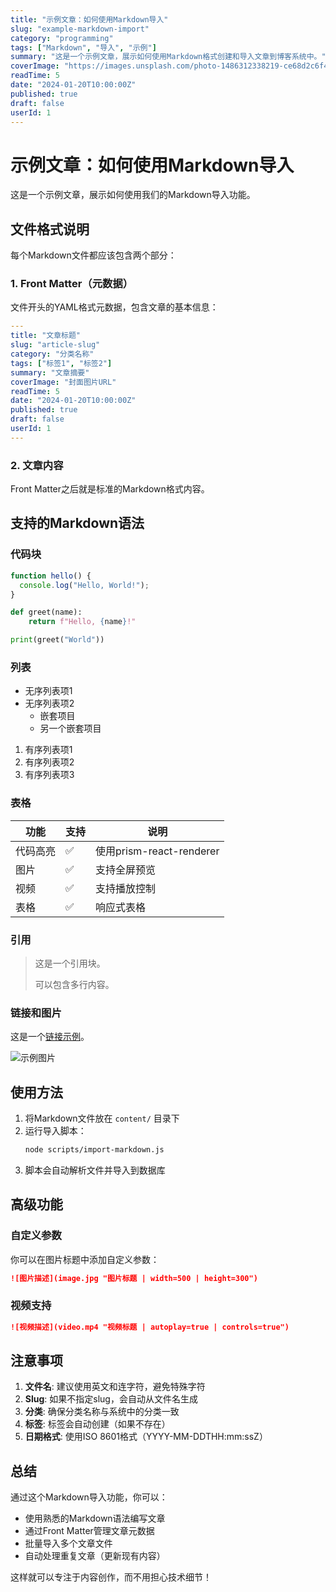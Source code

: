 ```yaml
---
title: "示例文章：如何使用Markdown导入"
slug: "example-markdown-import"
category: "programming"
tags: ["Markdown", "导入", "示例"]
summary: "这是一个示例文章，展示如何使用Markdown格式创建和导入文章到博客系统中。"
coverImage: "https://images.unsplash.com/photo-1486312338219-ce68d2c6f44d?w=800&h=400&fit=crop"
readTime: 5
date: "2024-01-20T10:00:00Z"
published: true
draft: false
userId: 1
---
```


# 示例文章：如何使用Markdown导入

这是一个示例文章，展示如何使用我们的Markdown导入功能。

## 文件格式说明

每个Markdown文件都应该包含两个部分：

### 1. Front Matter（元数据）

文件开头的YAML格式元数据，包含文章的基本信息：

```yaml
---
title: "文章标题"
slug: "article-slug"
category: "分类名称"
tags: ["标签1", "标签2"]
summary: "文章摘要"
coverImage: "封面图片URL"
readTime: 5
date: "2024-01-20T10:00:00Z"
published: true
draft: false
userId: 1
---
```

### 2. 文章内容

Front Matter之后就是标准的Markdown格式内容。

## 支持的Markdown语法

### 代码块

```javascript
function hello() {
  console.log("Hello, World!");
}
```

```python
def greet(name):
    return f"Hello, {name}!"

print(greet("World"))
```

### 列表

- 无序列表项1
- 无序列表项2
  - 嵌套项目
  - 另一个嵌套项目

1. 有序列表项1
2. 有序列表项2
3. 有序列表项3

### 表格

| 功能 | 支持 | 说明 |
|------|------|------|
| 代码高亮 | ✅ | 使用prism-react-renderer |
| 图片 | ✅ | 支持全屏预览 |
| 视频 | ✅ | 支持播放控制 |
| 表格 | ✅ | 响应式表格 |

### 引用

> 这是一个引用块。
> 
> 可以包含多行内容。

### 链接和图片

这是一个[链接示例](https://example.com)。

![示例图片](https://images.unsplash.com/photo-1461749280684-dccba630e2f6?w=600&h=300&fit=crop "这是图片标题")

## 使用方法

1. 将Markdown文件放在 `content/` 目录下
2. 运行导入脚本：
   ```bash
   node scripts/import-markdown.js
   ```
3. 脚本会自动解析文件并导入到数据库

## 高级功能

### 自定义参数

你可以在图片标题中添加自定义参数：

```markdown
![图片描述](image.jpg "图片标题 | width=500 | height=300")
```

### 视频支持

```markdown
![视频描述](video.mp4 "视频标题 | autoplay=true | controls=true")
```

## 注意事项

1. **文件名**: 建议使用英文和连字符，避免特殊字符
2. **Slug**: 如果不指定slug，会自动从文件名生成
3. **分类**: 确保分类名称与系统中的分类一致
4. **标签**: 标签会自动创建（如果不存在）
5. **日期格式**: 使用ISO 8601格式（YYYY-MM-DDTHH:mm:ssZ）

## 总结

通过这个Markdown导入功能，你可以：

- 使用熟悉的Markdown语法编写文章
- 通过Front Matter管理文章元数据
- 批量导入多个文章文件
- 自动处理重复文章（更新现有内容）

这样就可以专注于内容创作，而不用担心技术细节！
